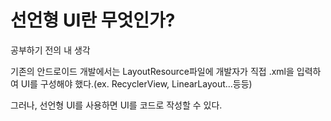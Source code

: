 # 선언형 UI란 무엇인가?

<div>공부하기 전의 내 생각</div>

<div></div>

기존의 안드로이드 개발에서는 LayoutResource파일에 개발자가 직접 .xml을 입력하여 UI를 구성해야 했다.(ex. RecyclerView, LinearLayout...등등)
<div>그러나, 선언형 UI를 사용하면 UI를 코드로 작성할 수 있다. </div>

